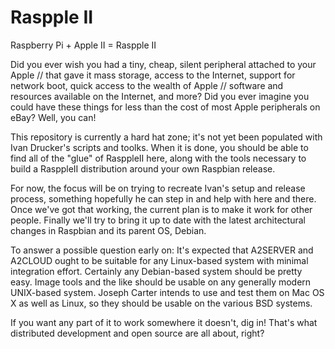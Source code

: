 # Raspple II

Raspberry Pi + Apple II = Raspple II

Did you ever wish you had a tiny, cheap, silent peripheral attached to your
Apple // that gave it mass storage, access to the Internet, support for
network boot, quick access to the wealth of Apple // software and resources
available on the Internet, and more?  Did you ever imagine you could have
these things for less than the cost of most Apple peripherals on eBay?  Well,
you can!

This repository is currently a hard hat zone; it's not yet been populated with
Ivan Drucker's scripts and toolks.  When it is done, you should be able to
find all of the "glue" of RasppleII here, along with the tools necessary to
build a RasppleII distribution around your own Raspbian release.

For now, the focus will be on trying to recreate Ivan's setup and release
process, something hopefully he can step in and help with here and there.
Once we've got that working, the current plan is to make it work for other
people.  Finally we'll try to bring it up to date with the latest
architectural changes in Raspbian and its parent OS, Debian.

To answer a possible question early on: It's expected that A2SERVER and
A2CLOUD ought to be suitable for any Linux-based system with minimal
integration effort.  Certainly any Debian-based system should be pretty easy.
Image tools and the like should be usable on any generally modern UNIX-based
system.  Joseph Carter intends to use and test them on Mac OS X as well as
Linux, so they should be usable on the various BSD systems.

If you want any part of it to work somewhere it doesn't, dig in!  That's what
distributed development and open source are all about, right?
